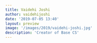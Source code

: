 ```yaml
---
title: Vaidehi Joshi
author: vaidehijoshi
date: '2019-07-05 13:40'
layout: preview
image: '/images/2019/vaidehi-joshi.jpg'
description: 'Creator of Base CS'
---
```

